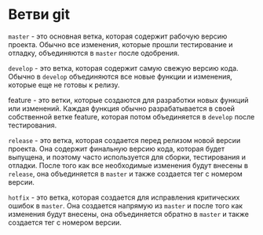 
# Ветви git

```master``` - это основная ветка, которая содержит рабочую версию проекта.
Обычно все изменения, которые прошли тестирование и отладку,
объединяются в ```master``` после одобрения.

```develop``` - это ветка, которая содержит самую свежую версию кода.
Обычно в ```develop``` объединяются все новые функции и изменения,
которые еще не готовы к релизу.

feature - это ветки, которые создаются для разработки новых
функций или изменений. Каждая функция обычно разрабатывается
в своей собственной ветке feature, которая потом объединяется
в ```develop``` после тестирования.

```release``` - это ветка, которая создается перед релизом
новой версии проекта. Она содержит финальную версию
кода, которая будет выпущена, и поэтому часто используется
для сборки, тестирования и отладки. После того как все
необходимые изменения будут внесены в ```release```, она
объединяется в ```master``` и также создается тег с номером версии.

```hotfix``` - это ветка, которая создается для исправления
критических ошибок в ```master```. Она создается напрямую
из ```master``` и после того как изменения будут внесены,
она объединяется обратно в ```master``` и также создается
тег с номером версии.
